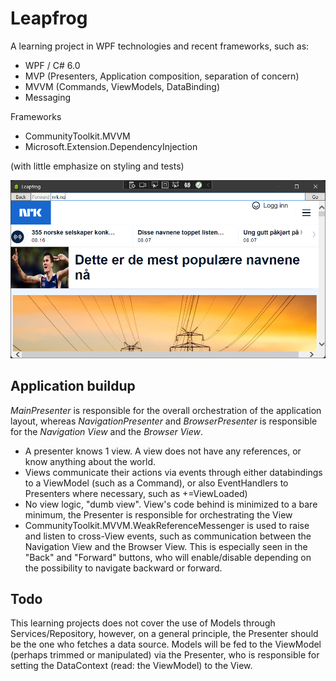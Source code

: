 # Leapfrog

A learning project in WPF technologies and recent frameworks, such as:

- WPF / C# 6.0
- MVP (Presenters, Application composition, separation of concern)
- MVVM (Commands, ViewModels, DataBinding)
- Messaging

Frameworks
- CommunityToolkit.MVVM
- Microsoft.Extension.DependencyInjection

(with little emphasize on styling and tests)

![GitHub Logo](/leapfrog.png)

## Application buildup

*MainPresenter* is responsible for the overall orchestration of the application layout, whereas *NavigationPresenter* and *BrowserPresenter* is responsible for the *Navigation View* and the *Browser View*.

- A presenter knows 1 view. A view does not have any references, or know anything about the world.
- Views communicate their actions via events through either databindings to a ViewModel (such as a Command), or also EventHandlers to Presenters where necessary, such as +=ViewLoaded)
- No view logic, "dumb view". View's code behind is minimized to a bare minimum, the Presenter is responsible for orchestrating the View
- CommunityToolkit.MVVM.WeakReferenceMessenger is used to raise and listen to cross-View events, such as communication between the Navigation View and the Browser View. This is especially seen in the "Back" and "Forward" buttons, who will enable/disable depending on the possibility to navigate backward or forward.

## Todo
This learning projects does not cover the use of Models through Services/Repository, however, on a general principle, the Presenter should be the one who fetches a data source. Models will be fed to the ViewModel (perhaps trimmed or manipulated) via the Presenter, who is responsible for setting the DataContext (read: the ViewModel) to the View.
